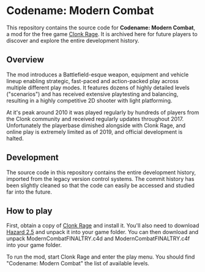 # Codename: Modern Combat

This repository contains the source code for **Codename: Modern Combat**, a mod for the free game [Clonk Rage](http://clonk.de/cr.php).
It is archived here for future players to discover and explore the entire development history.

## Overview

The mod introduces a Battlefield-esque weapon, equipment and vehicle lineup enabling strategic, fast-paced and action-packed play across multiple different play modes.
It features dozens of highly detailed levels ("scenarios") and has received extensive playtesting and balancing, resulting in a highly competitive 2D shooter with light platforming.

At it's peak around 2010 it was played regularly by hundreds of players from the Clonk community and received regularly updates throughout 2017.
Unfortunately the playerbase dimished alongside with Clonk Rage, and online play is extremely limited as of 2019, and official development is halted.

## Development

The source code in this repository contains the entire development history, imported from the legacy version control systems.
The commit history has been slightly cleaned so that the code can easily be accessed and studied far into the future.

## How to play

First, obtain a copy of [Clonk Rage](http://clonk.de/cr.php?lng=de) and install it. You'll also need to download [Hazard 2.5](https://ccan.de/cgi-bin/ccan/ccan-dl-auth.pl/4137/Hazard2043.zip)
and unpack it into your game folder. You can then download and unpack ModernCombatFINALTRY.c4d and ModernCombatFINALTRY.c4f into your game folder.

To run the mod, start Clonk Rage and enter the play menu. You should find "Codename: Modern Combat" the list of available levels.
